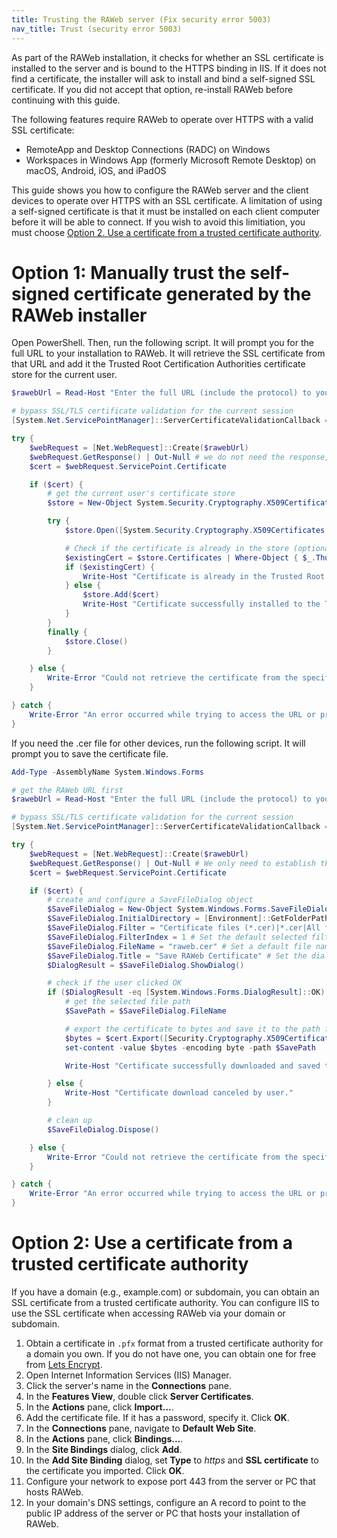 ```yaml
---
title: Trusting the RAWeb server (Fix security error 5003)
nav_title: Trust (security error 5003)
---
```


As part of the RAWeb installation, it checks for whether an SSL certificate is installed to the server and is bound to the HTTPS binding in IIS. If it does not find a certificate, the installer will ask to install and bind a self-signed SSL certificate. If you did not accept that option, re-install RAWeb before continuing with this guide.

The following features require RAWeb to operate over HTTPS with a valid SSL certificate:

- RemoteApp and Desktop Connections (RADC) on Windows
- Workspaces in Windows App (formerly Microsoft Remote Desktop) on macOS, Android, iOS, and iPadOS

This guide shows you how to configure the RAWeb server and the client devices to operate over HTTPS with an SSL certificate. A limitation of using a self-signed certificate is that it must be installed on each client computer before it will be able to connect. If you wish to avoid this limitiation, you must choose [Option 2. Use a certificate from a trusted certificate authority](#option-2-use-a-certificate-from-a-trusted-certificate-authority).

# Option 1: Manually trust the self-signed certificate generated by the RAWeb installer

Open PowerShell. Then, run the following script. It will prompt you for the full URL to your installation to RAWeb. It will retrieve the SSL certificate from that URL and add it the Trusted Root Certification Authorities certificate store for the current user.

```powershell
$rawebUrl = Read-Host "Enter the full URL (include the protocol) to your installation of RAWeb:"

# bypass SSL/TLS certificate validation for the current session
[System.Net.ServicePointManager]::ServerCertificateValidationCallback = { $true }

try {
    $webRequest = [Net.WebRequest]::Create($rawebUrl)
    $webRequest.GetResponse() | Out-Null # we do not need the response, just the connection
    $cert = $webRequest.ServicePoint.Certificate

    if ($cert) {
        # get the current user's certificate store
        $store = New-Object System.Security.Cryptography.X509Certificates.X509Store("Root", [System.Security.Cryptography.X509Certificates.StoreLocation]::CurrentUser)

        try {
            $store.Open([System.Security.Cryptography.X509Certificates.OpenFlags]::ReadWrite)

            # Check if the certificate is already in the store (optional but good practice)
            $existingCert = $store.Certificates | Where-Object { $_.Thumbprint -eq $cert.Thumbprint }
            if ($existingCert) {
                Write-Host "Certificate is already in the Trusted Root Certification Authorities store for the current user."
            } else {
                $store.Add($cert)
                Write-Host "Certificate successfully installed to the Trusted Root Certification Authorities store for the current user."
            }
        }
        finally {
            $store.Close()
        }

    } else {
        Write-Error "Could not retrieve the certificate from the specified URL."
    }

} catch {
    Write-Error "An error occurred while trying to access the URL or process the certificate: $($_.Exception.Message)"
}
```

If you need the .cer file for other devices, run the following script. It will prompt you to save the certificate file.

```powershell
Add-Type -AssemblyName System.Windows.Forms

# get the RAWeb URL first
$rawebUrl = Read-Host "Enter the full URL (include the protocol) to your installation of RAWeb:"

# bypass SSL/TLS certificate validation for the current session
[System.Net.ServicePointManager]::ServerCertificateValidationCallback = { $true }

try {
    $webRequest = [Net.WebRequest]::Create($rawebUrl)
    $webRequest.GetResponse() | Out-Null # We only need to establish the connection
    $cert = $webRequest.ServicePoint.Certificate

    if ($cert) {
        # create and configure a SaveFileDialog object
        $SaveFileDialog = New-Object System.Windows.Forms.SaveFileDialog
        $SaveFileDialog.InitialDirectory = [Environment]::GetFolderPath("Desktop") # Set initial directory (e.g., Desktop)
        $SaveFileDialog.Filter = "Certificate files (*.cer)|*.cer|All files (*.*)|*.*" # Set file filter
        $SaveFileDialog.FilterIndex = 1 # Set the default selected filter
        $SaveFileDialog.FileName = "raweb.cer" # Set a default file name
        $SaveFileDialog.Title = "Save RAWeb Certificate" # Set the dialog title
        $DialogResult = $SaveFileDialog.ShowDialog()

        # check if the user clicked OK
        if ($DialogResult -eq [System.Windows.Forms.DialogResult]::OK) {
            # get the selected file path
            $SavePath = $SaveFileDialog.FileName

            # export the certificate to bytes and save it to the path from the dialog
            $bytes = $cert.Export([Security.Cryptography.X509Certificates.X509ContentType]::Cert)
            set-content -value $bytes -encoding byte -path $SavePath

            Write-Host "Certificate successfully downloaded and saved to: $SavePath"

        } else {
            Write-Host "Certificate download canceled by user."
        }

        # clean up
        $SaveFileDialog.Dispose()

    } else {
        Write-Error "Could not retrieve the certificate from the specified URL."
    }

} catch {
    Write-Error "An error occurred while trying to access the URL or process the certificate: $($_.Exception.Message)"
}
```

# Option 2: Use a certificate from a trusted certificate authority

If you have a domain (e.g., example.com) or subdomain, you can obtain an SSL certificate from a trusted certificate authority.
You can configure IIS to use the SSL certificate when accessing RAWeb via your domain or subdomain.

1. Obtain a certificate in `.pfx` format from a trusted certificate authority for a domain you own. If you do not have one, you can obtain one for free from [Lets Encrypt](https://letsencrypt.org/getting-started/).
2. Open Internet Information Services (IIS) Manager.
3. Click the server's name in the **Connections** pane.
4. In the **Features View**, double click **Server Certificates**.
5. In the **Actions** pane, click **Import...**.
6. Add the certificate file. If it has a password, specify it. Click **OK**.
7. In the **Connections** pane, navigate to **Default Web Site**.
8. In the **Actions** pane, click **Bindings...**.
9. In the **Site Bindings** dialog, click **Add**.
10. In the **Add Site Binding** dialog, set **Type** to _https_ and **SSL certificate** to the certificate you imported. Click **OK**.
11. Configure your network to expose port 443 from the server or PC that hosts RAWeb.
12. In your domain's DNS settings, configure an A record to point to the public IP address of the server or PC that hosts your installation of RAWeb.
